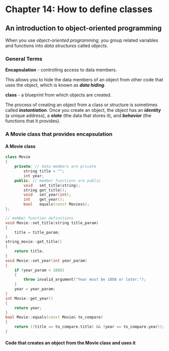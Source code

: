 Chapter 14: How to define classes
=================================

An introduction to object-oriented programming
----------------------------------------------

When you use *object-oriented programming*, you group related variables and functions into
*data structures* called *objects*.

### General Terms

**Encapsulation** - controlling access to data members.

This allows you to hide the data members of an object from other code that uses the object, which is known as ***data hiding***.

**class** - a blueprint from which objects are created.

The process of creating an object from a class or structure is sometimes called ***instantiation***. Once you create an object, the object has an ***identity*** (a unique address), a ***state*** (the data that stores it), and ***behavior*** (the functions that it provides).

### A Movie class that provides encapsulation

#### A Movie class
```C++
class Movie
{
    private: // data members are private
        string title = "";
        int year;
    public: // member functions are public
        void   set_title(string);
        string get_title();
        void   set_year(int);
        int    get_year();
        bool   equals(const Movies&);
};

// member function definitions
void Movie::set_title(string title_param)
{
    title = title_param;
}
string_movie::get_title()
{
    return title;
}
void Movie::set_year(int year_param)
{
    if (year_param < 1888)
    {
        throw invalid_argument("Year must be 1888 or later.");
    }
    year = year_param;
}
int Movie::get_year()
{
    return year;
}
bool Movie::equals(const Movie& to_compare)
{
    return ((title == to_compare.title) && (year == to_compare.year));
}
```

#### Code that creates an object from the Movie class and uses it